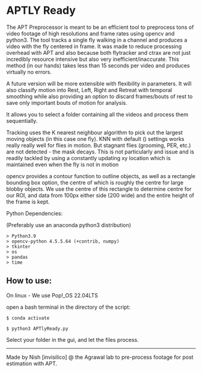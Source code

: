 # APTLY Ready

The APT Preprocessor is meant to be an efficient tool to preprocess tons of video footage of high resolutions and frame rates using opencv and python3. The tool tracks a single fly walking in a channel and produces a video with the fly centered in frame. It was made to reduce processing overhead with APT and also because both flytracker and ctrax are not just incredibly resource intensive but also very inefficient/inaccurate. This method (in our hands) takes less than 15 seconds per video and produces virtually no errors.

A future version will be more extensible with flexibility in parameters. It will also classify motion into Rest, Left, Right and Retreat with temporal smoothing while also providing an option to discard frames/bouts of rest to save only important bouts of motion for analysis.

It allows you to select a folder containing all the videos and process them sequentially. 

Tracking uses the K nearest neighbour algorithm to pick out the largest moving objects (in this case one fly). KNN with default () settings works
really really well for flies in motion. But stagnant flies (grooming, PER, etc.) are not detected - the mask decays. This is not particularly and issue and is readily tackled by using a constantly updating xy location which is maintained even when the fly is not in motion

opencv provides a contour function to outline objects, as well as a rectangle bounding box option, the centre of which is roughly the centre for large blobby objects. We use the centre of this rectangle to determine centre for our ROI, and data from 100px either side (200 wide) and the entire height of the frame is kept.

Python Dependencies:

(Preferably use an anaconda python3 distribution)
 
```
> Python3.9
> opencv-python 4.5.5.64 (+contrib, numpy)
> tkinter
> os
> pandas
> time
```

## How to use:

On linux - We use Pop!_OS 22.04LTS

open a bash terminal in the directory of the script:

```
$ conda activate
```
```
$ python3 APTlyReady.py
```

Select your folder in the gui, and let the files process.

---

Made by Nish [invisilico] @ the Agrawal lab to pre-process footage for post estimation with APT.
